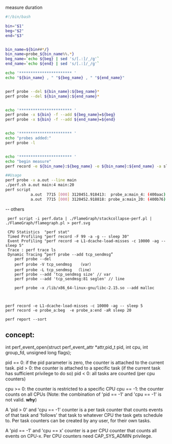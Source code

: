 
measure duration
```bash
#!/bin/bash

bin="$1"
beg="$2"
end="$3"


bin_name=${bin##*/}
bin_name=probe_${bin_name%%.*}
beg_name=`echo ${beg} | sed 's/[.:]/_/g'`
end_name=`echo ${end} | sed 's/[.:]/_/g'`

echo '*********************** ' 
echo "${bin_name} , " "${beg_name} , " "${end_name}"


perf probe --del ${bin_name}:${beg_name}*
perf probe --del ${bin_name}:${end_name}*


echo '*********************** ' 
perf probe -x ${bin} -f --add ${beg_name}=${beg}
perf probe -x ${bin} -f --add ${end_name}=${end}


echo '*********************** ' 
echo "probes added:"
perf probe -l


echo '*********************** ' 
echo "begin measure"
perf record -e ${bin_name}:${beg_name} -e ${bin_name}:${end_name} -a sleep 10

##Usage
perf probe -x a.out --line main
./perf.sh a.out main:4 main:20
perf script
           a.out  7715 [000] 3120451.918413:  probe_a:main_4: (400aac)
           a.out  7715 [000] 3120452.918818: probe_a:main_20: (400b76)


```


-- others

```
 perf script -i perf.data | ./FlameGraph/stackcollapse-perf.pl | ./FlameGraph/flamegraph.pl > perf.svg

 CPU Statistics  "perf stat"
 Timed Profiling "perf record -F 99 -a -g -- sleep 30"
 Event Profiling "perf record -e L1-dcache-load-misses -c 10000 -ag -- sleep 5"
 Trace : perf trace ls
 Dynamic Tracing “perf probe --add tcp_sendmsg”  
    perf probe --del  
    perf probe -V tcp_sendmsg   （var）
    perf probe -L tcp_sendmsg  （line）
    perf probe --add 'tcp_sendmsg size' // var
    perf probe --add 'tcp_sendmsg:81 seglen' // line

    perf probe -x /lib/x86_64-linux-gnu/libc-2.15.so --add malloc



perf record -e L1-dcache-load-misses -c 10000 -ag -- sleep 5
perf record -e probe_a:beg  -e probe_a:end -aR sleep 20

perf report --sort 
```

## concept:

int perf_event_open(struct perf_event_attr *attr,pid_t pid, int cpu, int group_fd,
                    unsigned long flags);

pid == 0: if the pid parameter is zero, the counter is attached to the
current task.
pid > 0: the counter is attached to a specific task (if the current task
has sufficient privilege to do so)
pid < 0: all tasks are counted (per cpu counters)

cpu >= 0: the counter is restricted to a specific CPU
cpu == -1: the counter counts on all CPUs
(Note: the combination of 'pid == -1' and 'cpu == -1' is not valid. **why**)

A 'pid > 0' and 'cpu == -1' counter is a per task counter that counts
events of that task and 'follows' that task to whatever CPU the task
gets schedule to. Per task counters can be created by any user, for
their own tasks.

A 'pid == -1' and 'cpu == x' counter is a per CPU counter that counts
all events on CPU-x. Per CPU counters need CAP_SYS_ADMIN privilege.

